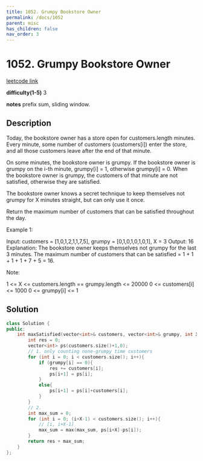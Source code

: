 ```yaml
---
title: 1052. Grumpy Bookstore Owner
permalink: /docs/1052
parent: misc
has_children: false
nav_order: 3
---
```

# 1052. Grumpy Bookstore Owner
[leetcode link](https://leetcode.com/problems/grumpy-bookstore-owner/)

**difficulty(1-5)** 
3

**notes** 
prefix sum, sliding window.

## Description
Today, the bookstore owner has a store open for customers.length minutes.  Every minute, some number of customers (customers[i]) enter the store, and all those customers leave after the end of that minute.

On some minutes, the bookstore owner is grumpy.  If the bookstore owner is grumpy on the i-th minute, grumpy[i] = 1, otherwise grumpy[i] = 0.  When the bookstore owner is grumpy, the customers of that minute are not satisfied, otherwise they are satisfied.

The bookstore owner knows a secret technique to keep themselves not grumpy for X minutes straight, but can only use it once.

Return the maximum number of customers that can be satisfied throughout the day.

 

Example 1:

Input: customers = [1,0,1,2,1,1,7,5], grumpy = [0,1,0,1,0,1,0,1], X = 3
Output: 16
Explanation: The bookstore owner keeps themselves not grumpy for the last 3 minutes. 
The maximum number of customers that can be satisfied = 1 + 1 + 1 + 1 + 7 + 5 = 16.
 

Note:

1 <= X <= customers.length == grumpy.length <= 20000
0 <= customers[i] <= 1000
0 <= grumpy[i] <= 1


## Solution
```c++
class Solution {
public:
    int maxSatisfied(vector<int>& customers, vector<int>& grumpy, int X) {
        int res = 0;
        vector<int> ps(customers.size()+1,0);
        // 1. only counting none-grumpy time customers
        for (int i = 0; i < customers.size(); i++){
            if (grumpy[i] == 0){
                res += customers[i];
                ps[i+1] = ps[i];
            }
            else{
                ps[i+1] = ps[i]+customers[i];
            }
        }
        // 2. 
        int max_sum = 0;
        for (int i = 0; (i+X-1) < customers.size(); i++){
            // [i, i+X-1]
            max_sum = max(max_sum, ps[i+X]-ps[i]);
        }
        return res + max_sum;
    }
};
``` 

<!-- 
Default label
{: .label }

Blue label
{: .label .label-blue }

Stable
{: .label .label-green }

New release
{: .label .label-purple }

Coming soon
{: .label .label-yellow }

Deprecated
{: .label .label-red } -->
